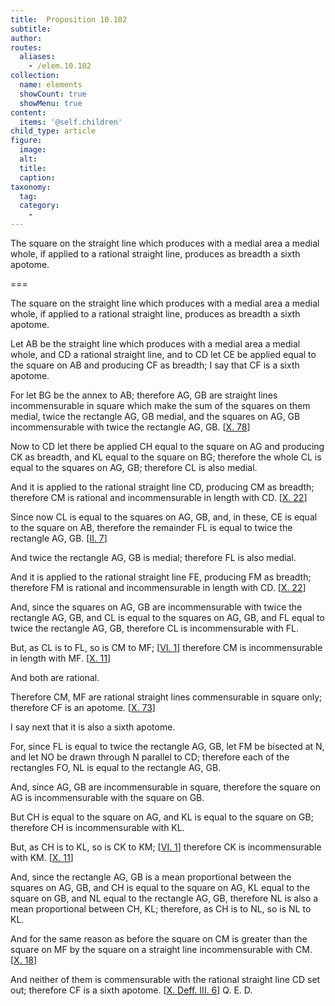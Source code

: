 ```yaml
---
title:  Proposition 10.102
subtitle: 
author:
routes:
  aliases:
    - /elem.10.102
collection:
  name: elements
  showCount: true
  showMenu: true
content:
  items: '@self.children'
child_type: article
figure:
  image:
  alt:
  title:
  caption:
taxonomy:
  tag:
  category:
    - 
---
```


<p>
       <hi rend="ital">The square on the straight line which produces with a medial area a medial whole, if applied to a rational straight line, produces as breadth a sixth apotome.</hi>
      </p>

===

<p>
       <span class="ital">The square on the straight line which produces with a medial area a medial whole, if applied to a rational straight line, produces as breadth a sixth apotome.</span>
      </p>

<p>Let <span class="ital">AB</span> be the straight line which produces with a medial area a medial whole, and <span class="ital">CD</span> a rational straight line, and to <span class="ital">CD</span> let <span class="ital">CE</span> be applied equal to the square on <span class="ital">AB</span> and producing <span class="ital">CF</span> as breadth; I say that <span class="ital">CF</span> is a sixth apotome. 
      </p>

<p>For let <span class="ital">BG</span> be the annex to <span class="ital">AB</span>; therefore <span class="ital">AG</span>, <span class="ital">GB</span> are straight lines incommensurable in square which make the sum of the squares on them medial, twice the rectangle <span class="ital">AG</span>, <span class="ital">GB</span> medial, and the squares on <span class="ital">AG</span>, <span class="ital">GB</span> incommensurable with twice the rectangle <span class="ital">AG</span>, <span class="ital">GB</span>. [<a href="/elem.10.78">X. 78</a>] </p>

<p>Now to <span class="ital">CD</span> let there be applied <span class="ital">CH</span> equal to the square on <span class="ital">AG</span> and producing <span class="ital">CK</span> as breadth, and <span class="ital">KL</span> equal to the square on <span class="ital">BG</span>; therefore the whole <span class="ital">CL</span> is equal to the squares on <span class="ital">AG</span>, <span class="ital">GB</span>; therefore <span class="ital">CL</span> is also medial. </p>

<p>And it is applied to the rational straight line <span class="ital">CD</span>, producing <span class="ital">CM</span> as breadth; therefore <span class="ital">CM</span> is rational and incommensurable in length with <span class="ital">CD</span>. [<a href="/elem.10.22">X. 22</a>] </p>

<p>Since now <span class="ital">CL</span> is equal to the squares on <span class="ital">AG</span>, <span class="ital">GB</span>, and, in these, <span class="ital">CE</span> is equal to the square on <span class="ital">AB</span>, therefore the remainder <span class="ital">FL</span> is equal to twice the rectangle <span class="ital">AG</span>, <span class="ital">GB</span>. [<a href="/elem.2.7">II. 7</a>] </p>

<p>And twice the rectangle <span class="ital">AG</span>, <span class="ital">GB</span> is medial; therefore <span class="ital">FL</span> is also medial. <pb n="228"/></p>

<p>And it is applied to the rational straight line <span class="ital">FE</span>, producing <span class="ital">FM</span> as breadth; therefore <span class="ital">FM</span> is rational and incommensurable in length with <span class="ital">CD</span>. [<a href="/elem.10.22">X. 22</a>] </p>

<p>And, since the squares on <span class="ital">AG</span>, <span class="ital">GB</span> are incommensurable with twice the rectangle <span class="ital">AG</span>, <span class="ital">GB</span>, and <span class="ital">CL</span> is equal to the squares on <span class="ital">AG</span>, <span class="ital">GB</span>, and <span class="ital">FL</span> equal to twice the rectangle <span class="ital">AG</span>, <span class="ital">GB</span>, therefore <span class="ital">CL</span> is incommensurable with <span class="ital">FL</span>. </p>

<p>But, as <span class="ital">CL</span> is to <span class="ital">FL</span>, so is <span class="ital">CM</span> to <span class="ital">MF</span>; [<a href="/elem.6.1">VI. 1</a>] therefore <span class="ital">CM</span> is incommensurable in length with <span class="ital">MF</span>. [<a href="/elem.10.11">X. 11</a>] </p>

<p>And both are rational. </p>

<p>Therefore <span class="ital">CM</span>, <span class="ital">MF</span> are rational straight lines commensurable in square only; therefore <span class="ital">CF</span> is an apotome. [<a href="/elem.10.73">X. 73</a>] </p>

<p>I say next that it is also a sixth apotome. </p>

<p>For, since <span class="ital">FL</span> is equal to twice the rectangle <span class="ital">AG</span>, <span class="ital">GB</span>, let <span class="ital">FM</span> be bisected at <span class="ital">N</span>, and let <span class="ital">NO</span> be drawn through <span class="ital">N</span> parallel to <span class="ital">CD</span>; therefore each of the rectangles <span class="ital">FO</span>, <span class="ital">NL</span> is equal to the rectangle <span class="ital">AG</span>, <span class="ital">GB</span>. </p>

<p>And, since <span class="ital">AG</span>, <span class="ital">GB</span> are incommensurable in square, therefore the square on <span class="ital">AG</span> is incommensurable with the square on <span class="ital">GB</span>. </p>

<p>But <span class="ital">CH</span> is equal to the square on <span class="ital">AG</span>, and <span class="ital">KL</span> is equal to the square on <span class="ital">GB</span>; therefore <span class="ital">CH</span> is incommensurable with <span class="ital">KL</span>. </p>

<p>But, as <span class="ital">CH</span> is to <span class="ital">KL</span>, so is <span class="ital">CK</span> to <span class="ital">KM</span>; [<a href="/elem.6.1">VI. 1</a>] therefore <span class="ital">CK</span> is incommensurable with <span class="ital">KM</span>. [<a href="/elem.10.11">X. 11</a>] </p>

<p>And, since the rectangle <span class="ital">AG</span>, <span class="ital">GB</span> is a mean proportional between the squares on <span class="ital">AG</span>, <span class="ital">GB</span>, and <span class="ital">CH</span> is equal to the square on <span class="ital">AG</span>, <span class="ital">KL</span> equal to the square on <span class="ital">GB</span>, and <span class="ital">NL</span> equal to the rectangle <span class="ital">AG</span>, <span class="ital">GB</span>, therefore <span class="ital">NL</span> is also a mean proportional between <span class="ital">CH</span>, <span class="ital">KL</span>; therefore, as <span class="ital">CH</span> is to <span class="ital">NL</span>, so is <span class="ital">NL</span> to <span class="ital">KL</span>. <pb n="229"/></p>

<p>And for the same reason as before the square on <span class="ital">CM</span> is greater than the square on <span class="ital">MF</span> by the square on a straight line incommensurable with <span class="ital">CM</span>. [<a href="/elem.10.18">X. 18</a>] </p>

<p>And neither of them is commensurable with the rational straight line <span class="ital">CD</span> set out; therefore <span class="ital">CF</span> is a sixth apotome. [<a href="/elem.10.def.3.6">X. Deff. III. 6</a>] Q. E. D.</p>
